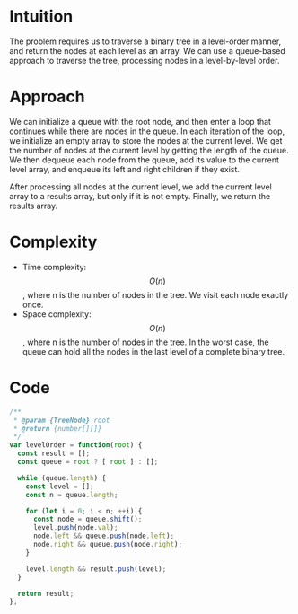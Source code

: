 # Intuition
The problem requires us to traverse a binary tree in a level-order manner, and return the nodes at each level as an array. We can use a queue-based approach to traverse the tree, processing nodes in a level-by-level order.

# Approach
We can initialize a queue with the root node, and then enter a loop that continues while there are nodes in the queue. In each iteration of the loop, we initialize an empty array to store the nodes at the current level. We get the number of nodes at the current level by getting the length of the queue. We then dequeue each node from the queue, add its value to the current level array, and enqueue its left and right children if they exist.

After processing all nodes at the current level, we add the current level array to a results array, but only if it is not empty. Finally, we return the results array.

# Complexity
- Time complexity: $$O(n)$$, where n is the number of nodes in the tree. We visit each node exactly once.
- Space complexity: $$O(n)$$, where n is the number of nodes in the tree. In the worst case, the queue can hold all the nodes in the last level of a complete binary tree.

# Code
```js
/**
 * @param {TreeNode} root
 * @return {number[][]}
 */
var levelOrder = function(root) {
  const result = [];
  const queue = root ? [ root ] : [];

  while (queue.length) {
    const level = [];
    const n = queue.length;

    for (let i = 0; i < n; ++i) {
      const node = queue.shift();
      level.push(node.val);
      node.left && queue.push(node.left);
      node.right && queue.push(node.right);
    }

    level.length && result.push(level);
  }

  return result;
};
```